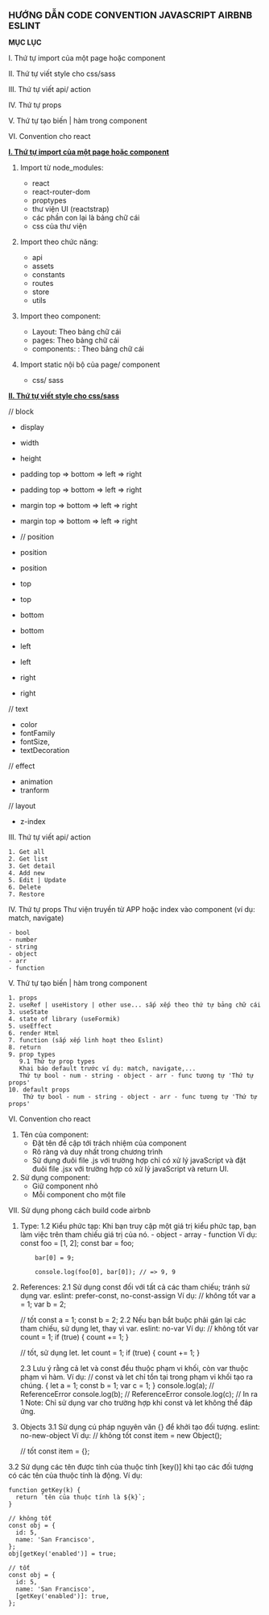 <span style="font-size:18px;">**HƯỚNG DẪN CODE CONVENTION JAVASCRIPT AIRBNB ESLINT**</span>

**MỤC LỤC**

<a id="I_link">I. Thứ tự import của một page hoặc component</a>

<a id="II_link">II. Thứ tự viết style cho css/sass</a>

<a id="III_link">III. Thứ tự viết api/ action</a>

<a id="IV_link">IV. Thứ tự props</a>

<a id="V_link">V. Thứ tự tạo biến | hàm trong component</a>

<a id="V_link">VI. Convention cho react</a>

[**I. Thứ tự import của một page hoặc component**](#I_link)

1. Import từ node_modules:

   - react
   - react-router-dom
   - proptypes
   - thư viện UI (reactstrap)
   - các phần con lại là bảng chữ cái
   - css của thư viện

2. Import theo chức năng:

   - api
   - assets
   - constants
   - routes
   - store
   - utils

3. Import theo component:

   - Layout: Theo bảng chữ cái
   - pages: Theo bảng chữ cái
   - components: : Theo bảng chữ cái

4. Import static nội bộ của page/ component

   - css/ sass

[**II. Thứ tự viết style cho css/sass**](#II_link)

// block
- display
- width
- height
- padding top => bottom => left => right
- padding top => bottom => left => right
- margin top => bottom => left => right
- margin top => bottom => left => right

- // position
- position
- position
- top
- top
- bottom
- bottom
- left
- left
- right
- right

// text
- color
- fontFamily
- fontSize,
- textDecoration

// effect
- animation
- tranform

// layout
- z-index

III. Thứ tự viết api/ action

    1. Get all
    2. Get list
    3. Get detail
    4. Add new
    5. Edit | Update
    6. Delete
    7. Restore

IV. Thứ tự props
Thư viện truyền từ APP hoặc index vào component (ví dụ: match, navigate)

    - bool
    - number
    - string
    - object
    - arr
    - function

V. Thứ tự tạo biến | hàm trong component

    1. props
    2. useRef | useHistory | other use... sắp xếp theo thứ tự bảng chữ cái
    3. useState
    4. state of library (useFormik)
    5. useEffect
    6. render Html
    7. function (sắp xếp linh hoạt theo Eslint)
    8. return
    9. prop types
       9.1 Thứ tự prop types
       Khai báo default trước ví dụ: match, navigate,...
       Thứ tự bool - num - string - object - arr - func tương tự 'Thứ tự props'
    10. default props
        Thứ tự bool - num - string - object - arr - func tương tự 'Thứ tự props'

VI. Convention cho react

1. Tên của component:
   - Đặt tên đề cập tới trách nhiệm của component
   - Rõ ràng và duy nhất trong chương trình
   - Sử dụng đuôi file .js với trường hợp chỉ có xử lý javaScript và đặt đuôi file .jsx với trường hợp có xử lý javaScript và return UI.
2. Sử dụng component:
   - Giữ component nhỏ
   - Mỗi component cho một file

VII. Sử dụng phong cách build code airbnb

1.  Type:
    1.2 Kiểu phức tạp: Khi bạn truy cập một giá trị kiểu phức tạp, bạn làm việc trên tham chiếu giá trị của nó. - object - array - function
    Ví dụ:
    const foo = [1, 2];
    const bar = foo;

            bar[0] = 9;

            console.log(foo[0], bar[0]); // => 9, 9

2.  References:
    2.1 Sử dụng const đối với tất cả các tham chiếu; tránh sử dụng var. eslint: prefer-const, no-const-assign
    Ví dụ:
    // không tốt
    var a = 1;
    var b = 2;

    // tốt
    const a = 1;
    const b = 2;
    2.2 Nếu bạn bắt buộc phải gán lại các tham chiếu, sử dụng let, thay vì var. eslint: no-var
    Ví dụ:
    // không tốt
    var count = 1;
    if (true) {
      count += 1;
    }

    // tốt, sử dụng let.
    let count = 1;
    if (true) {
      count += 1;
    }

    2.3 Lưu ý rằng cả let và const đều thuộc phạm vi khối, còn var thuộc phạm vi hàm.
    Ví dụ:
    // const và let chỉ tồn tại trong phạm vi khối tạo ra chúng.
    {
      let a = 1;
      const b = 1;
      var c = 1;
    }
    console.log(a); // ReferenceError
    console.log(b); // ReferenceError
    console.log(c); // In ra 1
Note: Chỉ sử dụng var cho trường hợp khi const và let không thể đáp ứng.

3. Objects
3.1 Sử dụng cú pháp nguyên văn {} để khởi tạo đối tượng. eslint: no-new-object
    Ví dụ:
    // không tốt
    const item = new Object();

    // tốt
    const item = {};

3.2 Sử dụng các tên được tính của thuộc tính [key()] khi tạo các đối tượng có các tên của thuộc tính là động.
    Ví dụ:

    function getKey(k) {
      return `tên của thuộc tính là ${k}`;
    }

    // không tốt
    const obj = {
      id: 5,
      name: 'San Francisco',
    };
    obj[getKey('enabled')] = true;

    // tốt
    const obj = {
      id: 5,
      name: 'San Francisco',
      [getKey('enabled')]: true,
    };


